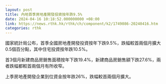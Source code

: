 ```yaml
---
layout: post
title: 內地首季房地產開發投資按年跌9.5%
date: 2024-04-16 10:18:52.000000000 +08:00
link: https://news.rthk.hk/rthk/ch/component/k2/1749086-20240416.htm
categories: rthk
---
```


國家統計局公布，首季全國房地產開發投資按年下跌9.5%，跌幅較首兩個月擴大0.5個百分點，其中住宅投資按年跌10.5%。

首3個月新建商品房銷售面積按年下跌19.4%，新建商品房銷售額下跌27.6%，兩者跌幅都較首兩個月有所收窄。

上季房地產開發企業到位資金按年跌26%，跌幅較首兩個月擴大。
